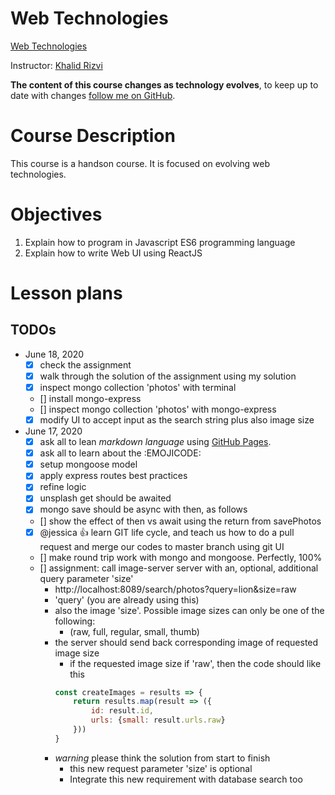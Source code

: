 # Web Technologies
[Web Technologies](https://github.com/krizvi/lessons)

Instructor: [Khalid Rizvi](https://github.com/krizvi)

**The content of this course changes as technology evolves**, to keep up to date with changes [follow me on GitHub](https://github.com/krizvi).

# Course Description

This course is a handson course. It is focused on evolving web technologies. 

# Objectives

1. Explain how to program in Javascript ES6 programming language
2. Explain how to write Web UI using ReactJS

# Lesson plans

## TODOs
- June 18, 2020
    - [x] check the assignment
    - [x] walk through the solution of the assignment using my solution
    - [x] inspect mongo collection 'photos' with terminal
    - [] install mongo-express
    - [] inspect mongo collection 'photos' with mongo-express
    - [x] modify UI to accept input as the search string plus also image size
- June 17, 2020
    - [x] ask all to lean _markdown language_ using [GitHub Pages](https://help.github.com/en/github/writing-on-github/basic-writing-and-formatting-syntax).
    - [x] ask all to learn about the :EMOJICODE:
    - [X] setup mongoose model
    - [X] apply express routes best practices
    - [x] refine logic
    - [x] unsplash get should be awaited
    - [x] mongo save should be async with then, as follows
    - [] show the effect of then vs await using the return from savePhotos
    - [x] @jessica :+1: learn GIT life cycle, and teach us how to do a pull request and merge our codes to master branch using git UI
    - [] make round trip work with mongo and mongoose. Perfectly, 100%
    - [] assignment: call image-server server with an, optional, additional query parameter 'size'
        - http://localhost:8089/search/photos?query=lion&size=raw 
        - 'query' (you are already using this)
        - also the image 'size'. Possible image sizes can only be one of the following:
            - (raw, full, regular, small, thumb)
        - the server should send back corresponding image of requested image size
            - if the requested image size if 'raw', then the code should like this 
            ```javascript
            const createImages = results => {
                return results.map(result => ({
                    id: result.id,
                    urls: {small: result.urls.raw}
                }))
            }
            ```
        - _warning_ please think the solution from start to finish
            - this new request parameter 'size' is optional
            - Integrate this new requirement with database search too
